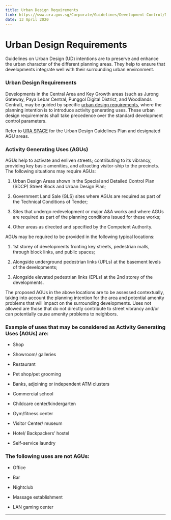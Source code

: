 ```yaml
---
title: Urban Design Requirements
link: https://www.ura.gov.sg/Corporate/Guidelines/Development-Control/Non-Residential/Business-Park/UD
date: 13 April 2020
---
```


# Urban Design Requirements



Guidelines on Urban Design (UD) intentions are to preserve and enhance the urban character of the different planning areas. They help to ensure that developments integrate well with their surrounding urban environment.



### Urban Design Requirements



Developments in the Central Area and Key Growth areas (such as Jurong Gateway, Paya Lebar Central, Punggol Digital District, and Woodlands Central), may be guided by specific [urban design requirements](https://www.ura.gov.sg/Corporate/Guidelines/Urban-Design), where the planning intention is to introduce activity generating uses. These urban design requirements shall take precedence over the standard development control parameters.



Refer to [URA SPACE](https://www.ura.gov.sg/maps/?service=urbandesign) for the Urban Design Guidelines Plan and designated AGU areas.



### Activity Generating Uses (AGUs)



AGUs help to activate and enliven streets; contributing to its vibrancy, providing key basic amenities, and attracting visitor-ship to the precincts. The following situations may require AGUs:



1. Urban Design Areas shown in the Special and Detailed Control Plan (SDCP) Street Block and Urban Design Plan;

2. Government Land Sale (GLS) sites where AGUs are required as part of the Technical Conditions of Tender;

3. Sites that undergo redevelopment or major A&A works and where AGUs are required as part of the planning conditions issued for these works;

4. Other areas as directed and specified by the Competent Authority.



AGUs may be required to be provided in the following typical locations:



1. 1st storey of developments fronting key streets, pedestrian malls, through block links, and public spaces;

2. Alongside underground pedestrian links (UPLs) at the basement levels of the developments;

3. Alongside elevated pedestrian links (EPLs) at the 2nd storey of the developments.



The proposed AGUs in the above locations are to be assessed contextually, taking into account the planning intention for the area and potential amenity problems that will impact on the surrounding developments. Uses not allowed are those that do not directly contribute to street vibrancy and/or can potentially cause amenity problems to neighbors.



### Example of uses that may be considered as Activity Generating Uses (AGUs) are:



- Shop

- Showroom/ galleries 

- Restaurant

- Pet shop/pet grooming

- Banks, adjoining or independent ATM clusters

- Commercial school

- Childcare center/kindergarten

- Gym/fitness center

- Visitor Center/ museum

- Hotel/ Backpackers’ hostel

- Self-service laundry



### The following uses are not AGUs:



- Office

- Bar

- Nightclub

- Massage establishment

- LAN gaming center



---


